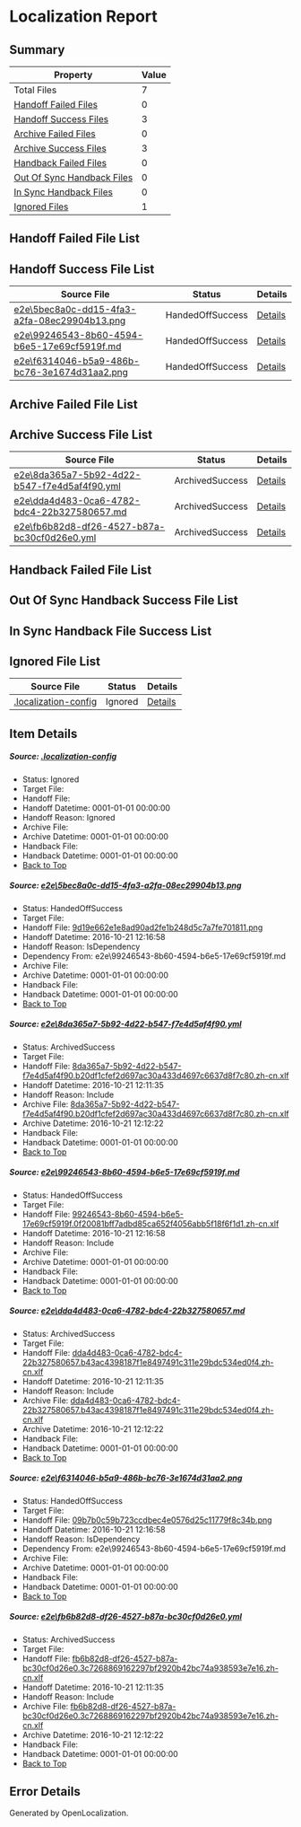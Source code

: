 # <a name='report-top'></a> Localization Report

## Summary
 Property | Value 
 -------- | ----- 
 Total Files | 7
[ Handoff Failed Files ](#handoff-failed-list)| 0
[ Handoff Success Files ](#handoff-success-list)| 3
[ Archive Failed Files ](#archive-failed-list)| 0
[ Archive Success Files ](#archive-success-list)| 3
[ Handback Failed Files ](#handback-failed-list)| 0
[ Out Of Sync Handback Files ](#outofsync-handback-success-list)| 0
[ In Sync Handback Files ](#insync-handback-success-list)| 0
[ Ignored Files ](#ignored-list)| 1

## <a name='handoff-failed-list'></a> Handoff Failed File List

## <a name='handoff-success-list'></a> Handoff Success File List
 Source File | Status | Details 
 ----------- | ------ | ------- 
 [e2e\5bec8a0c-dd15-4fa3-a2fa-08ec29904b13.png](https://github.com/OpenLocalizationTestOrg/ol-test0/blob/8a72532320fb7a9690e014d1bcfd29514c17aab5/e2e/5bec8a0c-dd15-4fa3-a2fa-08ec29904b13.png) | HandedOffSuccess | [Details](#9d19e662e1e8ad90ad2fe1b248d5c7a7fe7018111)
 [e2e\99246543-8b60-4594-b6e5-17e69cf5919f.md](https://github.com/OpenLocalizationTestOrg/ol-test0/blob/8a72532320fb7a9690e014d1bcfd29514c17aab5/e2e/99246543-8b60-4594-b6e5-17e69cf5919f.md) | HandedOffSuccess | [Details](#38e2c8e569d711008d275cbcfbee02ea1d68a0da3)
 [e2e\f6314046-b5a9-486b-bc76-3e1674d31aa2.png](https://github.com/OpenLocalizationTestOrg/ol-test0/blob/8a72532320fb7a9690e014d1bcfd29514c17aab5/e2e/f6314046-b5a9-486b-bc76-3e1674d31aa2.png) | HandedOffSuccess | [Details](#09b7b0c59b723ccdbec4e0576d25c11779f8c34b5)

## <a name='archive-failed-list'></a> Archive Failed File List

## <a name='archive-success-list'></a> Archive Success File List
 Source File | Status | Details 
 ----------- | ------ | ------- 
 [e2e\8da365a7-5b92-4d22-b547-f7e4d5af4f90.yml](https://github.com/OpenLocalizationTestOrg/ol-test0/blob/148113a6abbd38b7bc89fbb86c83499461a24195/e2e/8da365a7-5b92-4d22-b547-f7e4d5af4f90.yml) | ArchivedSuccess | [Details](#616919a5aca56965c7c4dec17ce602f04ebecdef2)
 [e2e\dda4d483-0ca6-4782-bdc4-22b327580657.md](https://github.com/OpenLocalizationTestOrg/ol-test0/blob/148113a6abbd38b7bc89fbb86c83499461a24195/e2e/dda4d483-0ca6-4782-bdc4-22b327580657.md) | ArchivedSuccess | [Details](#74a02b27ce18a3b4dff2925737ce871bab061b414)
 [e2e\fb6b82d8-df26-4527-b87a-bc30cf0d26e0.yml](https://github.com/OpenLocalizationTestOrg/ol-test0/blob/148113a6abbd38b7bc89fbb86c83499461a24195/e2e/fb6b82d8-df26-4527-b87a-bc30cf0d26e0.yml) | ArchivedSuccess | [Details](#679cb9d8c2a53b8429fd2d4027ac4c14e37702976)

## <a name='handback-failed-list'></a> Handback Failed File List

## <a name='outofsync-handback-success-list'></a> Out Of Sync Handback Success File List

## <a name='insync-handback-success-list'></a> In Sync Handback File Success List

## <a name='ignored-list'></a> Ignored File List
 Source File | Status | Details 
 ----------- | ------ | ------- 
 [.localization-config](https://github.com/OpenLocalizationTestOrg/ol-test0/blob/8a72532320fb7a9690e014d1bcfd29514c17aab5/.localization-config) | Ignored | [Details](#c268a05ecaa7ec85942ed632c29928ee5bd6da8d0)

## Item Details
##### <a name='c268a05ecaa7ec85942ed632c29928ee5bd6da8d0'></a> Source: [.localization-config](https://github.com/OpenLocalizationTestOrg/ol-test0/blob/8a72532320fb7a9690e014d1bcfd29514c17aab5/.localization-config)
* Status: Ignored
* Target File: 
* Handoff File: 
* Handoff Datetime: 0001-01-01 00:00:00
* Handoff Reason: Ignored
* Archive File: 
* Archive Datetime: 0001-01-01 00:00:00
* Handback File: 
* Handback Datetime: 0001-01-01 00:00:00
* [Back to Top](#report-top)

##### <a name='9d19e662e1e8ad90ad2fe1b248d5c7a7fe7018111'></a> Source: [e2e\5bec8a0c-dd15-4fa3-a2fa-08ec29904b13.png](https://github.com/OpenLocalizationTestOrg/ol-test0/blob/8a72532320fb7a9690e014d1bcfd29514c17aab5/e2e/5bec8a0c-dd15-4fa3-a2fa-08ec29904b13.png)
* Status: HandedOffSuccess
* Target File: 
* Handoff File: [9d19e662e1e8ad90ad2fe1b248d5c7a7fe701811.png](https://github.com/OpenLocalizationTestOrg/ol-test0-handoff/blob/e994e50b20a9f00584480e535989b840dc466e4b/ol-handoff/OpenLocalizationTestOrg/ol-test0-zhcn/shujia/ht/9d19e662e1e8ad90ad2fe1b248d5c7a7fe701811.png)
* Handoff Datetime: 2016-10-21 12:16:58
* Handoff Reason: IsDependency
* Dependency From: e2e\99246543-8b60-4594-b6e5-17e69cf5919f.md
* Archive File: 
* Archive Datetime: 0001-01-01 00:00:00
* Handback File: 
* Handback Datetime: 0001-01-01 00:00:00
* [Back to Top](#report-top)

##### <a name='616919a5aca56965c7c4dec17ce602f04ebecdef2'></a> Source: [e2e\8da365a7-5b92-4d22-b547-f7e4d5af4f90.yml](https://github.com/OpenLocalizationTestOrg/ol-test0/blob/148113a6abbd38b7bc89fbb86c83499461a24195/e2e/8da365a7-5b92-4d22-b547-f7e4d5af4f90.yml)
* Status: ArchivedSuccess
* Target File: 
* Handoff File: [8da365a7-5b92-4d22-b547-f7e4d5af4f90.b20df1cfef2d697ac30a433d4697c6637d8f7c80.zh-cn.xlf](https://github.com/OpenLocalizationTestOrg/ol-test0-handoff/blob/0739a223d6823c4f282afcffcb2b4d850ab33610/ol-handoff/OpenLocalizationTestOrg/ol-test0-zhcn/shujia/ht/8da365a7-5b92-4d22-b547-f7e4d5af4f90.b20df1cfef2d697ac30a433d4697c6637d8f7c80.zh-cn.xlf)
* Handoff Datetime: 2016-10-21 12:11:35
* Handoff Reason: Include
* Archive File: [8da365a7-5b92-4d22-b547-f7e4d5af4f90.b20df1cfef2d697ac30a433d4697c6637d8f7c80.zh-cn.xlf](https://github.com/OpenLocalizationTestOrg/ol-test0-handoff/blob/a3e5a1a19316538e77b87be86129cda1c0a68fe6/ol-archive/OpenLocalizationTestOrg/ol-test0-zhcn/shujia/ht/8da365a7-5b92-4d22-b547-f7e4d5af4f90.b20df1cfef2d697ac30a433d4697c6637d8f7c80.zh-cn.xlf)
* Archive Datetime: 2016-10-21 12:12:22
* Handback File: 
* Handback Datetime: 0001-01-01 00:00:00
* [Back to Top](#report-top)

##### <a name='38e2c8e569d711008d275cbcfbee02ea1d68a0da3'></a> Source: [e2e\99246543-8b60-4594-b6e5-17e69cf5919f.md](https://github.com/OpenLocalizationTestOrg/ol-test0/blob/8a72532320fb7a9690e014d1bcfd29514c17aab5/e2e/99246543-8b60-4594-b6e5-17e69cf5919f.md)
* Status: HandedOffSuccess
* Target File: 
* Handoff File: [99246543-8b60-4594-b6e5-17e69cf5919f.0f20081bff7adbd85ca652f4056abb5f18f6f1d1.zh-cn.xlf](https://github.com/OpenLocalizationTestOrg/ol-test0-handoff/blob/e994e50b20a9f00584480e535989b840dc466e4b/ol-handoff/OpenLocalizationTestOrg/ol-test0-zhcn/shujia/ht/99246543-8b60-4594-b6e5-17e69cf5919f.0f20081bff7adbd85ca652f4056abb5f18f6f1d1.zh-cn.xlf)
* Handoff Datetime: 2016-10-21 12:16:58
* Handoff Reason: Include
* Archive File: 
* Archive Datetime: 0001-01-01 00:00:00
* Handback File: 
* Handback Datetime: 0001-01-01 00:00:00
* [Back to Top](#report-top)

##### <a name='74a02b27ce18a3b4dff2925737ce871bab061b414'></a> Source: [e2e\dda4d483-0ca6-4782-bdc4-22b327580657.md](https://github.com/OpenLocalizationTestOrg/ol-test0/blob/148113a6abbd38b7bc89fbb86c83499461a24195/e2e/dda4d483-0ca6-4782-bdc4-22b327580657.md)
* Status: ArchivedSuccess
* Target File: 
* Handoff File: [dda4d483-0ca6-4782-bdc4-22b327580657.b43ac4398187f1e8497491c311e29bdc534ed0f4.zh-cn.xlf](https://github.com/OpenLocalizationTestOrg/ol-test0-handoff/blob/0739a223d6823c4f282afcffcb2b4d850ab33610/ol-handoff/OpenLocalizationTestOrg/ol-test0-zhcn/shujia/ht/dda4d483-0ca6-4782-bdc4-22b327580657.b43ac4398187f1e8497491c311e29bdc534ed0f4.zh-cn.xlf)
* Handoff Datetime: 2016-10-21 12:11:35
* Handoff Reason: Include
* Archive File: [dda4d483-0ca6-4782-bdc4-22b327580657.b43ac4398187f1e8497491c311e29bdc534ed0f4.zh-cn.xlf](https://github.com/OpenLocalizationTestOrg/ol-test0-handoff/blob/a3e5a1a19316538e77b87be86129cda1c0a68fe6/ol-archive/OpenLocalizationTestOrg/ol-test0-zhcn/shujia/ht/dda4d483-0ca6-4782-bdc4-22b327580657.b43ac4398187f1e8497491c311e29bdc534ed0f4.zh-cn.xlf)
* Archive Datetime: 2016-10-21 12:12:22
* Handback File: 
* Handback Datetime: 0001-01-01 00:00:00
* [Back to Top](#report-top)

##### <a name='09b7b0c59b723ccdbec4e0576d25c11779f8c34b5'></a> Source: [e2e\f6314046-b5a9-486b-bc76-3e1674d31aa2.png](https://github.com/OpenLocalizationTestOrg/ol-test0/blob/8a72532320fb7a9690e014d1bcfd29514c17aab5/e2e/f6314046-b5a9-486b-bc76-3e1674d31aa2.png)
* Status: HandedOffSuccess
* Target File: 
* Handoff File: [09b7b0c59b723ccdbec4e0576d25c11779f8c34b.png](https://github.com/OpenLocalizationTestOrg/ol-test0-handoff/blob/e994e50b20a9f00584480e535989b840dc466e4b/ol-handoff/OpenLocalizationTestOrg/ol-test0-zhcn/shujia/ht/09b7b0c59b723ccdbec4e0576d25c11779f8c34b.png)
* Handoff Datetime: 2016-10-21 12:16:58
* Handoff Reason: IsDependency
* Dependency From: e2e\99246543-8b60-4594-b6e5-17e69cf5919f.md
* Archive File: 
* Archive Datetime: 0001-01-01 00:00:00
* Handback File: 
* Handback Datetime: 0001-01-01 00:00:00
* [Back to Top](#report-top)

##### <a name='679cb9d8c2a53b8429fd2d4027ac4c14e37702976'></a> Source: [e2e\fb6b82d8-df26-4527-b87a-bc30cf0d26e0.yml](https://github.com/OpenLocalizationTestOrg/ol-test0/blob/148113a6abbd38b7bc89fbb86c83499461a24195/e2e/fb6b82d8-df26-4527-b87a-bc30cf0d26e0.yml)
* Status: ArchivedSuccess
* Target File: 
* Handoff File: [fb6b82d8-df26-4527-b87a-bc30cf0d26e0.3c7268869162297bf2920b42bc74a938593e7e16.zh-cn.xlf](https://github.com/OpenLocalizationTestOrg/ol-test0-handoff/blob/0739a223d6823c4f282afcffcb2b4d850ab33610/ol-handoff/OpenLocalizationTestOrg/ol-test0-zhcn/shujia/ht/fb6b82d8-df26-4527-b87a-bc30cf0d26e0.3c7268869162297bf2920b42bc74a938593e7e16.zh-cn.xlf)
* Handoff Datetime: 2016-10-21 12:11:35
* Handoff Reason: Include
* Archive File: [fb6b82d8-df26-4527-b87a-bc30cf0d26e0.3c7268869162297bf2920b42bc74a938593e7e16.zh-cn.xlf](https://github.com/OpenLocalizationTestOrg/ol-test0-handoff/blob/a3e5a1a19316538e77b87be86129cda1c0a68fe6/ol-archive/OpenLocalizationTestOrg/ol-test0-zhcn/shujia/ht/fb6b82d8-df26-4527-b87a-bc30cf0d26e0.3c7268869162297bf2920b42bc74a938593e7e16.zh-cn.xlf)
* Archive Datetime: 2016-10-21 12:12:22
* Handback File: 
* Handback Datetime: 0001-01-01 00:00:00
* [Back to Top](#report-top)


## Error Details

Generated by OpenLocalization.
